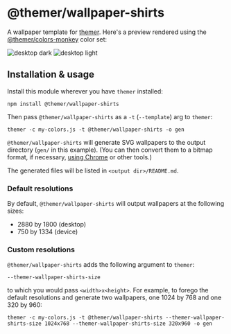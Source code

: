 # @themer/wallpaper-shirts

A wallpaper template for [themer](https://github.com/mjswensen/themer). Here's a preview rendered using the [@themer/colors-monkey](https://github.com/mjswensen/themer/tree/master/cli/packages/colors-monkey) color set:

![desktop dark](https://cdn.jsdelivr.net/gh/mjswensen/themer@399430ac7b58691dc436761b1a03614898df92ba/cli/packages/themer-wallpaper-shirts/assets/desktop-dark.svg)
![desktop light](https://cdn.jsdelivr.net/gh/mjswensen/themer@399430ac7b58691dc436761b1a03614898df92ba/cli/packages/themer-wallpaper-shirts/assets/desktop-light.svg)

## Installation & usage

Install this module wherever you have `themer` installed:

    npm install @themer/wallpaper-shirts

Then pass `@themer/wallpaper-shirts` as a `-t` (`--template`) arg to `themer`:

    themer -c my-colors.js -t @themer/wallpaper-shirts -o gen

`@themer/wallpaper-shirts` will generate SVG wallpapers to the output directory (`gen/` in this example). (You can then convert them to a bitmap format, if necessary, [using Chrome](https://umaar.com/dev-tips/156-element-screenshot/) or other tools.)

The generated files will be listed in `<output dir>/README.md`.

### Default resolutions

By default, `@themer/wallpaper-shirts` will output wallpapers at the following sizes:

* 2880 by 1800 (desktop)
* 750 by 1334 (device)

### Custom resolutions

`@themer/wallpaper-shirts` adds the following argument to `themer`:

    --themer-wallpaper-shirts-size

to which you would pass `<width>x<height>`. For example, to forego the default resolutions and generate two wallpapers, one 1024 by 768 and one 320 by 960:

    themer -c my-colors.js -t @themer/wallpaper-shirts --themer-wallpaper-shirts-size 1024x768 --themer-wallpaper-shirts-size 320x960 -o gen
